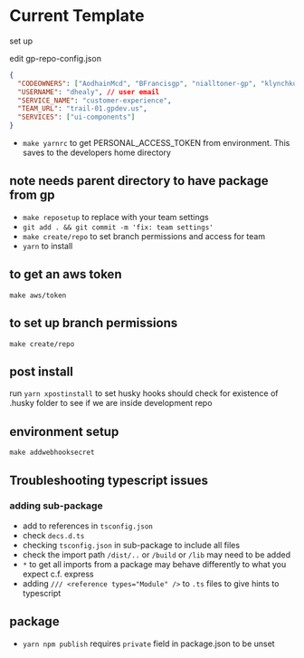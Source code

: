 # Current Template

set up

edit gp-repo-config.json

```json
{
  "CODEOWNERS": ["AodhainMcd", "BFrancisgp", "nialltoner-gp", "klynchkurzawa", "duncanhealy-gp"],
  "USERNAME": "dhealy", // user email
  "SERVICE_NAME": "customer-experience",
  "TEAM_URL": "trail-01.gpdev.us",
  "SERVICES": ["ui-components"]
}
```

- `make yarnrc` to get PERSONAL_ACCESS_TOKEN from environment. This saves to the developers home directory

## note needs parent directory to have package from gp

- `make reposetup` to replace with your team settings
- `git add . && git commit -m 'fix: team settings'`
- `make create/repo` to set branch permissions and access for team
- `yarn` to install

## to get an aws token

`make aws/token`

## to set up branch permissions

`make create/repo`

## post install

run
`yarn xpostinstall` to set husky hooks
should check for existence of .husky folder to see if we are inside development repo

## environment setup

`make addwebhooksecret`

## Troubleshooting typescript issues

### adding sub-package

- add to references in `tsconfig.json`
- check `decs.d.ts`
- checking `tsconfig.json` in sub-package to include all files
- check the import path `/dist/..` or `/build` or `/lib` may need to be added
- `*` to get all imports from a package may behave differently to what you expect c.f. express
- adding `/// <reference types="Module" />` to `.ts` files to give hints to typescript

## package

- `yarn npm publish` requires `private` field in package.json to be unset
